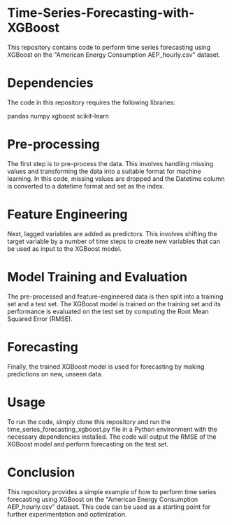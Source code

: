 # Time-Series-Forecasting-with-XGBoost
This repository contains code to perform time series forecasting using XGBoost on the "American Energy Consumption AEP_hourly.csv" dataset.

# Dependencies
The code in this repository requires the following libraries:

pandas
numpy
xgboost
scikit-learn
# Pre-processing
The first step is to pre-process the data. This involves handling missing values and transforming the data into a suitable format for machine learning. In this code, missing values are dropped and the Datetime column is converted to a datetime format and set as the index.

# Feature Engineering
Next, lagged variables are added as predictors. This involves shifting the target variable by a number of time steps to create new variables that can be used as input to the XGBoost model.

# Model Training and Evaluation
The pre-processed and feature-engineered data is then split into a training set and a test set. The XGBoost model is trained on the training set and its performance is evaluated on the test set by computing the Root Mean Squared Error (RMSE).

# Forecasting
Finally, the trained XGBoost model is used for forecasting by making predictions on new, unseen data.

# Usage
To run the code, simply clone this repository and run the time_series_forecasting_xgboost.py file in a Python environment with the necessary dependencies installed. The code will output the RMSE of the XGBoost model and perform forecasting on the test set.

# Conclusion
This repository provides a simple example of how to perform time series forecasting using XGBoost on the "American Energy Consumption AEP_hourly.csv" dataset. This code can be used as a starting point for further experimentation and optimization.
